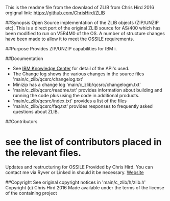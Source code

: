 This is the readme file from the downlaod of ZLIB from Chris Hird 2016
orgignal link: https://github.com/ChrisHird/ZLIB

##Synopsis
Open Source implementation of the ZLIB objects (ZIP/UNZIP etc). This is a direct port of the
original ZLIB source for AS/400 which has been modified to run on V5R4M0 of the OS. A number of
structure changes have been made to allow it to meet the OSSILE requirements.

##Purpose
Provides ZIP/UNZIP capabilities for IBM i.


##Documentation
* See [IBM Knowledge Center](http://http://www.ibm.com/support/knowledgecenter/ssw_ibm_i) for detail
  of the API's used.
* The Change log shows the various changes in the source files  'main/c_zlib/qcsrc/changelog.txt'
* Minizip has a change log 'main/c_zlib/qcsrc/changelogm.txt'
* 'main/c_zlib/qcsrc/readme.txt' provides information about building and running the code plus using
  the code in additional products.
* 'main/c_zlib/qcsrc/index.txt' provides a list of the files
* 'main/c_zlib/qcsrc/faq.txt' provides responses to frequently asked questions about ZLIB.

##Contributors
# see the list of contributors placed in the relevant files.
Updates and restructuring for OSSILE Provided by Chris Hird. You can contact me via Ryver or Linked
in should it be necessary.
[Website](http://www.shieldadvanced.com)

##Copyright
See original copyright notices in 'main/c_zlib/h/zlib.h'
Copyright (c) Chris Hird 2016 Made available under the terms of the license of the containing
project
